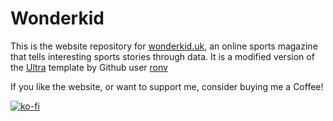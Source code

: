# Wonderkid

This is the website repository for [wonderkid.uk](https://wonderkid.uk), an online sports magazine that tells interesting sports stories through data. It is a modified version of the [Ultra](https://github.com/ronv/ultra) template by Github user [ronv](https://github.com/ronv)

If you like the website, or want to support me, consider buying me a Coffee!

[![ko-fi](https://ko-fi.com/img/githubbutton_sm.svg)](https://ko-fi.com/T6T43O0TZ)

